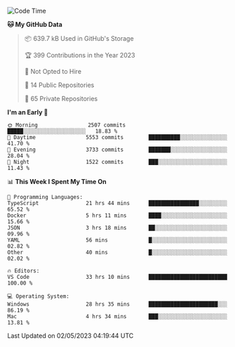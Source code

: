 <!--START_SECTION:waka-->
![Code Time](http://img.shields.io/badge/Code%20Time-4%2C006%20hrs%2010%20mins-blue)

**🐱 My GitHub Data** 

> 📦 639.7 kB Used in GitHub's Storage 
 > 
> 🏆 399 Contributions in the Year 2023
 > 
> 🚫 Not Opted to Hire
 > 
> 📜 14 Public Repositories 
 > 
> 🔑 65 Private Repositories 
 > 
**I'm an Early 🐤** 

```text
🌞 Morning                2507 commits        █████░░░░░░░░░░░░░░░░░░░░   18.83 % 
🌆 Daytime                5553 commits        ██████████░░░░░░░░░░░░░░░   41.70 % 
🌃 Evening                3733 commits        ███████░░░░░░░░░░░░░░░░░░   28.04 % 
🌙 Night                  1522 commits        ███░░░░░░░░░░░░░░░░░░░░░░   11.43 % 
```


📊 **This Week I Spent My Time On** 

```text
💬 Programming Languages: 
TypeScript               21 hrs 44 mins      ████████████████░░░░░░░░░   65.52 % 
Docker                   5 hrs 11 mins       ████░░░░░░░░░░░░░░░░░░░░░   15.66 % 
JSON                     3 hrs 18 mins       ██░░░░░░░░░░░░░░░░░░░░░░░   09.96 % 
YAML                     56 mins             █░░░░░░░░░░░░░░░░░░░░░░░░   02.82 % 
Other                    40 mins             █░░░░░░░░░░░░░░░░░░░░░░░░   02.02 % 

🔥 Editors: 
VS Code                  33 hrs 10 mins      █████████████████████████   100.00 % 

💻 Operating System: 
Windows                  28 hrs 35 mins      ██████████████████████░░░   86.19 % 
Mac                      4 hrs 34 mins       ███░░░░░░░░░░░░░░░░░░░░░░   13.81 % 
```


 Last Updated on 02/05/2023 04:19:44 UTC
<!--END_SECTION:waka-->

